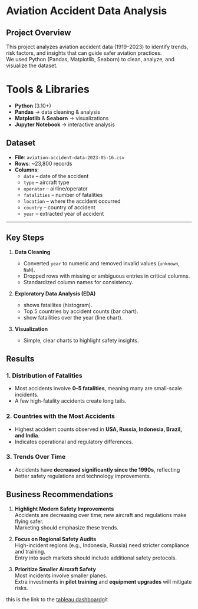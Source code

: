 #  Aviation Accident Data Analysis

##  Project Overview
This project analyzes aviation accident data (1919–2023) to identify trends, risk factors, and insights that can guide safer aviation practices.  
We used Python (Pandas, Matplotlib, Seaborn) to clean, analyze, and visualize the dataset.


# Tools & Libraries
- **Python** (3.10+)
- **Pandas** → data cleaning & analysis
- **Matplotlib** & **Seaborn** → visualizations
- **Jupyter Notebook** → interactive analysis


## Dataset
- **File**: `aviation-accident-data-2023-05-16.csv`  
- **Rows**: ~23,800 records  
- **Columns**:  
  - `date` – date of the accident  
  - `type` – aircraft type  
  - `operator` – airline/operator  
  - `fatalities` – number of fatalities  
  - `location` – where the accident occurred  
  - `country` – country of accident  
  - `year` – extracted year of accident  

---

## Key Steps
1. **Data Cleaning**
   - Converted `year` to numeric and removed invalid values (`unknown`, `NaN`).
   - Dropped rows with missing or ambiguous entries in critical columns.
   - Standardized column names for consistency.

2. **Exploratory Data Analysis (EDA)**
   - shows fatailites  (histogram).
   - Top 5 countries by accident counts (bar chart).
   - show fatailities over the year (line chart).

3. **Visualization**
   - Simple, clear charts to highlight safety insights.

## Results

### 1. Distribution of Fatalities
- Most accidents involve **0–5 fatalities**, meaning many are small-scale incidents.
- A few high-fatality accidents create long tails.

### 2. Countries with the Most Accidents
- Highest accident counts observed in **USA, Russia, Indonesia, Brazil, and India**.
- Indicates operational and regulatory differences.

### 3. Trends Over Time
- Accidents have **decreased significantly since the 1990s**, reflecting better safety regulations and technology improvements.

## Business Recommendations
1. **Highlight Modern Safety Improvements**  
   Accidents are decreasing over time; new aircraft and regulations make flying safer.  
   Marketing should emphasize these trends.

2. **Focus on Regional Safety Audits**  
   High-incident regions (e.g., Indonesia, Russia) need stricter compliance and training.  
   Entry into such markets should include additional safety protocols.

3. **Prioritize Smaller Aircraft Safety**  
   Most incidents involve smaller planes.  
   Extra investments in **pilot training** and **equipment upgrades** will mitigate risks.

this is the link to the [tableau dashboard](https://public.tableau.com/views/AviationAccident_17593162661470/AviationAccidents?:language=en-US&:sid=&:redirect=auth&:display_count=n&:origin=viz_share_link)git 








